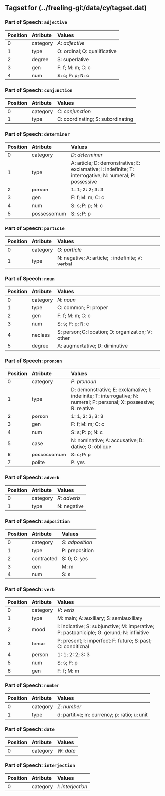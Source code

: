 ## Tagset for (../freeling-git/data/cy/tagset.dat)

### Part of Speech: `adjective`
| Position | Atribute | Values |
|:----     |:----     |:----   |
| 0        | category | *A*: _adjective_ |
| 1 | type | O: ordinal;  Q: qualificative |
| 2 | degree | S: superlative |
| 3 | gen | F: f;  M: m;  C: c |
| 4 | num | S: s;  P: p;  N: c |
### Part of Speech: `conjunction`
| Position | Atribute | Values |
|:----     |:----     |:----   |
| 0        | category | *C*: _conjunction_ |
| 1 | type | C: coordinating;  S: subordinating |
### Part of Speech: `determiner`
| Position | Atribute | Values |
|:----     |:----     |:----   |
| 0        | category | *D*: _determiner_ |
| 1 | type | A: article;  D: demonstrative;  E: exclamative;  I: indefinite;  T: interrogative;  N: numeral;  P: possessive |
| 2 | person | 1: 1;  2: 2;  3: 3 |
| 3 | gen | F: f;  M: m;  C: c |
| 4 | num | S: s;  P: p;  N: c |
| 5 | possessornum | S: s;  P: p |
### Part of Speech: `particle`
| Position | Atribute | Values |
|:----     |:----     |:----   |
| 0        | category | *G*: _particle_ |
| 1 | type | N: negative;  A: article;  I: indefinite;  V: verbal |
### Part of Speech: `noun`
| Position | Atribute | Values |
|:----     |:----     |:----   |
| 0        | category | *N*: _noun_ |
| 1 | type | C: common;  P: proper |
| 2 | gen | F: f;  M: m;  C: c |
| 3 | num | S: s;  P: p;  N: c |
| 4 | neclass | S: person;  G: location;  O: organization;  V: other |
| 5 | degree | A: augmentative;  D: diminutive |
### Part of Speech: `pronoun`
| Position | Atribute | Values |
|:----     |:----     |:----   |
| 0        | category | *P*: _pronoun_ |
| 1 | type | D: demonstrative;  E: exclamative;  I: indefinite;  T: interrogative;  N: numeral;  P: personal;  X: possessive;  R: relative |
| 2 | person | 1: 1;  2: 2;  3: 3 |
| 3 | gen | F: f;  M: m;  C: c |
| 4 | num | S: s;  P: p;  N: c |
| 5 | case | N: nominative;  A: accusative;  D: dative;  O: oblique |
| 6 | possessornum | S: s;  P: p |
| 7 | polite | P: yes |
### Part of Speech: `adverb`
| Position | Atribute | Values |
|:----     |:----     |:----   |
| 0        | category | *R*: _adverb_ |
| 1 | type | N: negative |
### Part of Speech: `adposition`
| Position | Atribute | Values |
|:----     |:----     |:----   |
| 0        | category | *S*: _adposition_ |
| 1 | type | P: preposition |
| 2 | contracted | S: 0;  C: yes |
| 3 | gen | M: m |
| 4 | num | S: s |
### Part of Speech: `verb`
| Position | Atribute | Values |
|:----     |:----     |:----   |
| 0        | category | *V*: _verb_ |
| 1 | type | M: main;  A: auxiliary;  S: semiauxiliary |
| 2 | mood | I: indicative;  S: subjunctive;  M: imperative;  P: pastparticiple;  G: gerund;  N: infinitive |
| 3 | tense | P: present;  I: imperfect;  F: future;  S: past;  C: conditional |
| 4 | person | 1: 1;  2: 2;  3: 3 |
| 5 | num | S: s;  P: p |
| 6 | gen | F: f;  M: m |
### Part of Speech: `number`
| Position | Atribute | Values |
|:----     |:----     |:----   |
| 0        | category | *Z*: _number_ |
| 1 | type | d: partitive;  m: currency;  p: ratio;  u: unit |
### Part of Speech: `date`
| Position | Atribute | Values |
|:----     |:----     |:----   |
| 0        | category | *W*: _date_ |
### Part of Speech: `interjection`
| Position | Atribute | Values |
|:----     |:----     |:----   |
| 0        | category | *I*: _interjection_ |
